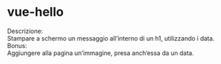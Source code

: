 # vue-hello
Descrizione: <br>
Stampare a schermo un messaggio all’interno di un h1, utilizzando i data. <br>
Bonus: <br>
Aggiungere alla pagina un’immagine, presa anch’essa da un data.